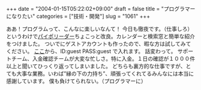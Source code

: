 +++
date = "2004-01-15T05:22:02+09:00"
draft = false
title = "プログラマーになりたい"
categories = ["技術・開発"]
slug = "1061"
+++

ああ！プログラムって、こんなに楽しいなんて！
今日も徹夜です。（仕事しろ）
というわけで<a href="http://www.paipo.cc/user/?ieiri">パイポリーダー</a>ちょこっと改良。カレンダーと検索窓と簡単な紹介をつけました。
ついでにゲストアカウントも作ったので、暇な方は試してみてください。
<a href="http://www.paipo.cc/user/?guest">ここ</a>から、ID:guest  PASS:guest で入れます。
話変わって。
サポートチーム、入金確認チームが大変な忙しさ。特に入金。１日の確認が１０００件以上と聞いてひっくり返ってしまいました。
どちらも裏方的な仕事ですが、とても大事な業務。いわば”縁の下の力持ち”、頑張ってくれてるみんなには本当に感謝しています。
僕も負けてられない。（プログラマーに）

